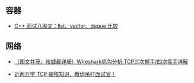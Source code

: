## 容器

- [C++ 面试八股文：list、vector、deque 比较](https://mp.weixin.qq.com/s/TVE5AzSk0cb6Sl5DSLNx4w)



## 网络

- [（图文并茂，权威最详细）Wireshark抓包分析 TCP三次握手/四次挥手详解](https://cloud.tencent.com/developer/article/1538191)

- [近两万字 TCP 硬核知识，教你吊打面试官！](https://mp.weixin.qq.com/s/0VtugnDC5V30EZrctpGwKA)